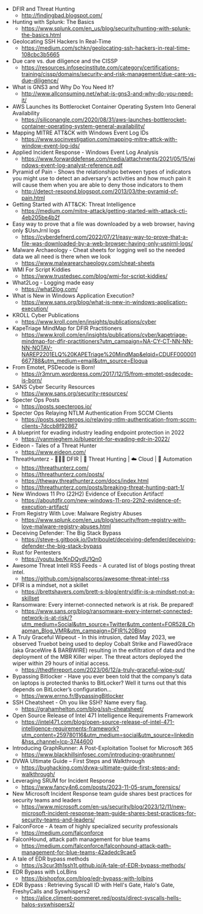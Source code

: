 - DFIR and Threat Hunting
  - http://findingbad.blogspot.com/
- Hunting with Splunk: The Basics
  - https://www.splunk.com/en_us/blog/security/hunting-with-splunk-the-basics.html
- Geolocating SSH Hackers In Real-Time
  - https://medium.com/schkn/geolocating-ssh-hackers-in-real-time-108cbc3b5665
- Due care vs. due diligence and the CISSP
  - https://resources.infosecinstitute.com/category/certifications-training/cissp/domains/security-and-risk-management/due-care-vs-due-diligence/
- What is GNS3 and Why Do You Need It?
  - http://www.allconsuming.net/what-is-gns3-and-why-do-you-need-it/
- AWS Launches its Bottlerocket Container Operating System Into General Availability
  - https://siliconangle.com/2020/08/31/aws-launches-bottlerocket-container-operating-system-general-availability/
- Mapping MITRE ATT&CK with Windows Event Log IDs
  - https://www.socinvestigation.com/mapping-mitre-attck-with-window-event-log-ids/
- Applied Incident Response - Windows Event Log Analysis
  - https://www.forwarddefense.com/media/attachments/2021/05/15/windows-event-log-analyst-reference.pdf
- Pyramid of Pain - Shows the relationshipo between types of indicators you might use to detect an adversary's activities and how much pain it will cause them when you are able to deny those indicators to them
  - http://detect-respond.blogspot.com/2013/03/the-pyramid-of-pain.html
- Getting Started with ATT&CK: Threat Intelligence
  - https://medium.com/mitre-attack/getting-started-with-attack-cti-4eb205be4b2f
- Easy way to prove that a file was downloaded by a web browser, having only $UsnJrnl logs
  - https://cyberdefnerd.com/2022/07/21/easy-way-to-prove-that-a-file-was-downloaded-by-a-web-browser-having-only-usnjrnl-logs/
- Malware Archaeology - Cheat sheets for logging well so the needed data we all need is there when we look
  - https://www.malwarearchaeology.com/cheat-sheets
- WMI For Script Kiddies
  - https://www.trustedsec.com/blog/wmi-for-script-kiddies/
- What2Log - Logging made easy
  - https://what2log.com/
- What is New in Windows Application Execution?
  - https://www.sans.org/blog/what-is-new-in-windows-application-execution/
- KROLL Cyber Publications
  - https://www.kroll.com/en/insights/publications/cyber
- KapeTriage MindMap for DFIR Practitioners
  - https://www.kroll.com/en/insights/publications/cyber/kapetriage-mindmap-for-dfir-practitioners?utm_campaign=NA-CY-CT-NN-NN-NN-NOTAV-NAREP2201ELQ%20KAPETriage%20MindMap&elqid=CDUFF000001667788&utm_medium=email&utm_source=Eloqua
- From Emotet, PSDecode is Born!
  - https://r3mrum.wordpress.com/2017/12/15/from-emotet-psdecode-is-born/
- SANS Cyber Security Resources
  - https://www.sans.org/security-resources/
- Specter Ops Posts
  - https://posts.specterops.io/
- Specter Ops Relaying NTLM Authentication From SCCM Clients
  - https://posts.specterops.io/relaying-ntlm-authentication-from-sccm-clients-7dccb8f92867
- A blueprint for evading industry leading endpoint protection in 2022
  - https://vanmieghem.io/blueprint-for-evading-edr-in-2022/
- Eideon - Tales of a Threat Hunter
  - https://www.eideon.com/
- ThreatHunterz - 🕵🏽‍♀️ DFIR | 🏹 Threat Hunting | ☁️ Cloud | 🤖 Automation
  - https://threathunterz.com/
  - https://threathunterz.com/posts/
  - https://theway.threathunterz.com/docs/index.html
  - https://threathunterz.com/posts/breaking-threat-hunting-part-1/
- New Windows 11 Pro (22H2) Evidence of Execution Artifact!
  - https://aboutdfir.com/new-windows-11-pro-22h2-evidence-of-execution-artifact/
- From Registry With Love: Malware Registry Abuses
  - https://www.splunk.com/en_us/blog/security/from-registry-with-love-malware-registry-abuses.html
- Deceiving Defender: The Big Stack Bypass
  - https://steve-s.gitbook.io/0xtriboulet/deceiving-defender/deceiving-defender-the-big-stack-bypass
- Rust for Pentesters
  - https://youtu.be/KnDQydU1Qn0
- Awesome Threat Intell RSS Feeds - A curated list of blogs posting threat intel.
  - https://github.com/signalscorps/awesome-threat-intel-rss
- DFIR is a mindset, not a skillet
  - https://brettshavers.com/brett-s-blog/entry/dfir-is-a-mindset-not-a-skillset
- Ransomware: Every internet-connected network is at risk. Be prepared!
  - https://www.sans.org/blog/ransomware-every-internet-connected-network-is-at-risk/?utm_medium=Social&utm_source=Twitter&utm_content=FOR528_Chapman_Blog_VMR&utm_campaign=DFIR%20Blog
- A Truly Graceful Wipeout - In this intrusion, dated May 2023, we observed Truebot being used to deploy Cobalt Strike and FlawedGrace (aka GraceWire & BARBWIRE) resulting in the exfiltration of data and the deployment of the MBR Killer wiper. The threat actors deployed the wiper within 29 hours of initial access.
  - https://thedfirreport.com/2023/06/12/a-truly-graceful-wipe-out/
- Bypassing Bitlocker - Have you ever been told that the company’s data on laptops is protected thanks to BitLocker? Well it turns out that this depends on BitLocker’s configuration…
  - https://www.errno.fr/BypassingBitlocker
- SSH Cheatsheet - Oh you like SSH? Name every flag.
  - https://grahamhelton.com/blog/ssh-cheatsheet/
- Open Source Release of Intel 471 Intelligence Requirements Framework
  - https://intel471.com/blog/open-source-release-of-intel-471-intelligence-requirements-framework?utm_content=259780116&utm_medium=social&utm_source=linkedin&hss_channel=lcp-3744600
- Introducing GraphRunner: A Post-Exploitation Toolset for Microsoft 365
  - https://www.blackhillsinfosec.com/introducing-graphrunner/
- DVWA Ultimate Guide – First Steps and Walkthrough
  - https://bughacking.com/dvwa-ultimate-guide-first-steps-and-walkthrough/
- Leveraging SRUM for Incident Response
  - https://www.fancy4n6.com/posts/2023-11-05-srum_forensics/
- New Microsoft Incident Response team guide shares best practices for security teams and leaders
  - https://www.microsoft.com/en-us/security/blog/2023/12/11/new-microsoft-incident-response-team-guide-shares-best-practices-for-security-teams-and-leaders/
- FalconForce - A team of highly specialized security professionals
  - https://medium.com/falconforce
- FalconHound, attack path management for blue teams
  - https://medium.com/falconforce/falconhound-attack-path-management-for-blue-teams-42adedc9cae5
- A tale of EDR bypass methods
  - https://s3cur3th1ssh1t.github.io/A-tale-of-EDR-bypass-methods/
- EDR Bypass with LoLBins
  - https://bishopfox.com/blog/edr-bypass-with-lolbins
- EDR Bypass : Retrieving Syscall ID with Hell's Gate, Halo's Gate, FreshyCalls and Syswhispers2
  - https://alice.climent-pommeret.red/posts/direct-syscalls-hells-halos-syswhispers2/

